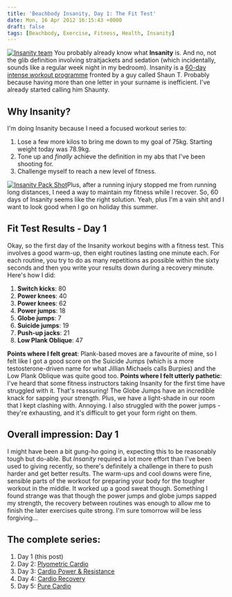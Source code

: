 ```yaml
---
title: 'Beachbody Insanity, Day 1: The Fit Test'
date: Mon, 16 Apr 2012 16:15:43 +0000
draft: false
tags: [Beachbody, Exercise, Fitness, Health, Insanity]
---
```


[![Insanity team](http://gerard.files.wordpress.com/2012/04/insanitygroup.jpg?w=300 "Insanity team")](http://gerard.files.wordpress.com/2012/04/insanitygroup.jpg) You probably already know what **Insanity** is. And no, not the glib definition involving straitjackets and sedation (which incidentally, sounds like a regular week night in my bedroom). Insanity is a [60-day intense workout programme](http://www.beachbody.com/product/fitness_programs/insanity.do) fronted by a guy called Shaun T. Probably because having more than one letter in your surname is inefficient. I've already started calling him Shaunty.

Why Insanity?
-------------

I'm doing Insanity because I need a focused workout series to:

1.  Lose a few more kilos to bring me down to my goal of 75kg. Starting weight today was 78.9kg.
2.  Tone up and _finally_ achieve the definition in my abs that I've been shooting for.
3.  Challenge myself to reach a new level of fitness.

[![Insanity Pack Shot](http://gerard.files.wordpress.com/2012/04/insanity-packshot.jpg?w=300 "Insanity Pack Shot")](http://gerard.files.wordpress.com/2012/04/insanity-packshot.jpg)Plus, after a running injury stopped me from running long distances, I need a way to maintain my fitness while I recover. So, 60 days of Insanity seems like the right solution. Yeah, plus I'm a vain shit and I want to look good when I go on holiday this summer.

Fit Test Results - Day 1
------------------------

Okay, so the first day of the Insanity workout begins with a fitness test. This involves a good warm-up, then eight routines lasting one minute each. For each routine, you try to do as many repetitions as possible within the sixty seconds and then you write your results down during a recovery minute. Here's how I did:

1.  **Switch kicks**: 80
2.  **Power knees**: 40
3.  **Power knees**: 62
4.  **Power jumps**: 18
5.  **Globe jumps**: 7
6.  **Suicide jumps**: 19
7.  **Push-up jacks**: 21
8.  **Low Plank Oblique**: 47

**Points where I felt great**: Plank-based moves are a favourite of mine, so I felt like I got a good score on the Suicide Jumps (which is a more testosterone-driven name for what Jillian Michaels calls Burpies) and the Low Plank Oblique was quite good too. **Points where I felt utterly pathetic**: I've heard that some fitness instructors taking Insanity for the first time have struggled with it. That's reassuring! The Globe Jumps have an incredible knack for sapping your strength. Plus, we have a light-shade in our room that I kept clashing with. Annoying. I also struggled with the power jumps - they're exhausting, and it's difficult to get your form right on them.

Overall impression: Day 1
-------------------------

I might have been a bit gung-ho going in, expecting this to be reasonably tough but do-able. But _Insanity_ required a lot more effort than I've been used to giving recently, so there's definitely a challenge in there to push harder and get better results. The warm-ups and cool downs were fine, sensible parts of the workout for preparing your body for the tougher workout in the middle. It worked up a good sweat though. Something I found strange was that though the power jumps and globe jumps sapped my strength, the recovery between routines was enough to allow me to finish the later exercises quite strong. I'm sure tomorrow will be less forgiving...

The complete series:
--------------------

1.  Day 1 (this post)
2.  Day 2: [Plyometric Cardio](http://gerard.wordpress.com/2012/04/17/beachbody-insanity-day-2-plyometric-cardio/ "Beachbody Insanity, Day 2: Plyometric Cardio")
3.  Day 3: [Cardio Power & Resistance](http://gerard.wordpress.com/2012/04/18/beachbody-insanity-day-3-cardio-power-resistance/)
4.  Day 4: [Cardio Recovery](http://gerard.wordpress.com/2012/04/20/beachbody-insanity-day-4-cardio-recovery/ "Beachbody Insanity, Day 4: Cardio Recovery")
5.  Day 5: [Pure Cardio](http://gerard.wordpress.com/2012/04/20/beachbody-insanity-day-5-pure-cardio-plus-an-injury/ "Beachbody Insanity, Day 5: Pure Cardio (plus an injury?)")
